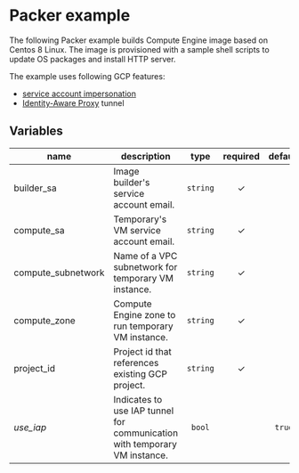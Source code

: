 # Packer example

The following Packer example builds Compute Engine image based on Centos 8 Linux.
The image is provisioned with a sample shell scripts to update OS packages and install HTTP server.

The example uses following GCP features:

* [service account impersonation](https://cloud.google.com/iam/docs/impersonating-service-accounts)
* [Identity-Aware Proxy](https://cloud.google.com/iap/docs/using-tcp-forwarding) tunnel

<!-- BEGIN TFDOC -->
## Variables

| name | description | type | required | default |
|---|---|:---: |:---:|:---:|
| builder_sa | Image builder's service account email. | <code title="">string</code> | ✓ |  |
| compute_sa | Temporary's VM service account email. | <code title="">string</code> | ✓ |  |
| compute_subnetwork | Name of a VPC subnetwork for temporary VM instance. | <code title="">string</code> | ✓ |  |
| compute_zone | Compute Engine zone to run temporary VM instance. | <code title="">string</code> | ✓ |  |
| project_id | Project id that references existing GCP project. | <code title="">string</code> | ✓ |  |
| *use_iap* | Indicates to use IAP tunnel for communication with temporary VM instance. | <code title="">bool</code> |  | <code title="">true</code> |

<!-- END TFDOC -->
